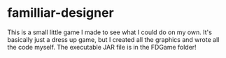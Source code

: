 # familliar-designer
This is a small little game I made to see what I could do on my own.
It's basically just a dress up game, but I created all the graphics and wrote all the code myself.
The executable JAR file is in the FDGame folder!
